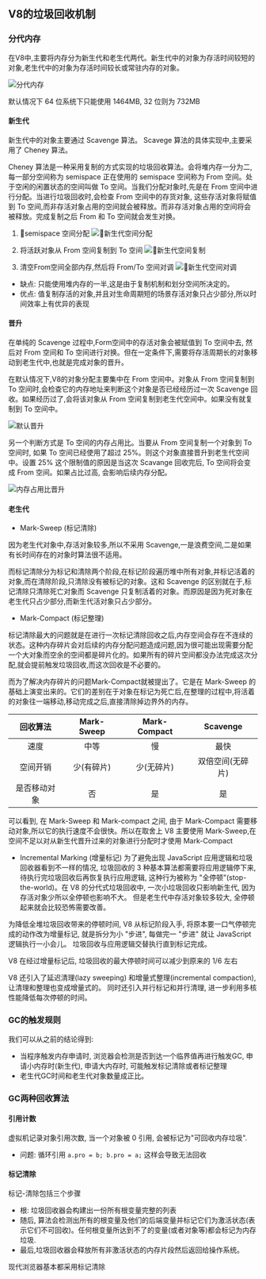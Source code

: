 ## V8的垃圾回收机制

### 分代内存
在V8中,主要将内存分为新生代和老生代两代。新生代中的对象为存活时间较短的对象,老生代中的对象为存活时间较长或常驻内存的对象。

![分代内存](./pic/1.png)

默认情况下 64 位系统下只能使用 1464MB, 32 位则为 732MB
#### 新生代
新生代中的对象主要通过 Scavenge 算法。 Scavege 算法的具体实现中,主要采用了 Cheney 算法。

Cheney 算法是一种采用复制的方式实现的垃圾回收算法。会将堆内存一分为二,每一部分空间称为 semispace 正在使用的 semispace 空间称为 From 空间。处于空闲的闲置状态的空间叫做 To 空间。当我们分配对象时,先是在 From 空间中进行分配。当进行垃圾回收时,会检查 From 空间中的存货对象, 这些存活对象将赋值到 To 空间,而非存活对象占用的空间就会被释放。而非存活对象占用的空间将会被释放。完成复制之后 From 和 To 空间就会发生对换。

1. semispace 空间分配
![新生代空间分配](./pic/new1.png)

2. 将活跃对象从 From 空间复制到 To 空间
![新生代空间复制](./pic/new2.jpg)

3. 清空From空间全部内存,然后将 From/To 空间对调
![新生代空间对调](./pic/new3.jpg)

- 缺点: 只能使用堆内存的一半,这是由于复制机制和划分空间所决定的。
- 优点: 值复制存活的对象,并且对生命周期短的场景存活对象只占少部分,所以时间效率上有优异的表现
#### 晋升
在单纯的 Scavenge 过程中,Form空间中的存活对象会被赋值到 To 空间中去, 然后对 From 空间和 To 空间进行对换。但在一定条件下,需要将存活周期长的对象移动到老生代中,也就是完成对象的晋升。

在默认情况下,V8的对象分配主要集中在 From 空间中。对象从 From 空间复制到 To 空间时,会检查它的内存地址来判断这个对象是否已经经历过一次 Scavenge 回收。如果经历过了,会将该对象从 From 空间复制到老生代空间中。如果没有就复制到 To 空间中。

![默认晋升](./pic/up1.png)

另一个判断方式是 To 空间的内存占用比。当要从 From 空间复制一个对象到 To 空间时, 如果 To 空间已经使用了超过 25%。则这个对象直接晋升到老生代空间中。设置 25% 这个限制值的原因是当这次 Scavange 回收完后, To 空间将会变成 From 空间。如果占比过高, 会影响后续内存分配。

![内存占用比晋升](./pic/up2.png)

#### 老生代
- Mark-Sweep (标记清除)

因为老生代对象中,存活对象较多,所以不采用 Scavenge,一是浪费空间,二是如果有长时间存在的对象时算法很不适用。

而标记清除分为标记和清除两个阶段,在标记阶段遍历堆中所有对象,并标记活着的对象,而在清除阶段,只清除没有被标记的对象。这和 Scavenge 的区别就在于,标记清除只清除死亡对象而 Scavenge 只复制活着的对象。而原因是因为死对象在老生代只占少部分,而新生代活对象只占少部分。

- Mark-Compact (标记整理)

标记清除最大的问题就是在进行一次标记清除回收之后,内存空间会存在不连续的状态。这种内存碎片会对后续的内存分配问题造成问题,因为很可能出现需要分配一个大对象而空余的空间都是碎片化的。如果所有的碎片空间都没办法完成这次分配,就会提前触发垃圾回收,而这次回收是不必要的。

而为了解决内存碎片的问题Mark-Compact就被提出了。它是在 Mark-Sweep 的基础上演变出来的。它们的差别在于对象在标记为死亡后,在整理的过程中,将活着的对象往一端移动,移动完成之后,直接清除掉边界外的内存。

|回收算法|Mark-Sweep|Mark-Compact|Scavenge|
|:---:|:--:|:---:|:---:|
|速度|中等|慢|最快|
|空间开销|少(有碎片)|少(无碎片)|双倍空间(无碎片)|
|是否移动对象|否|是|是|

可以看到, 在 Mark-Sweep 和 Mark-compact 之间, 由于 Mark-Compact 需要移动对象,所以它的执行速度不会很快。所以在取舍上 V8 主要使用 Mark-Sweep,在空间不足以对从新生代晋升过来的对象进行分配时才使用 Mark-Compact

- Incremental Marking (增量标记)
为了避免出现 JavaScript 应用逻辑和垃圾回收器看到不一样的情况, 垃圾回收的 3 种基本算法都需要将应用逻辑停下来, 待执行完垃圾回收后再恢复执行应用逻辑, 这种行为被称为 "全停顿"(stop-the-world)。在 V8 的分代式垃圾回收中, 一次小垃圾回收只影响新生代, 因为存活对象少所以全停顿也影响不大。 但是老生代中存活对象较多较大, 全停顿起来就会比较恐怖需要改善。

为降低全堆垃圾回收带来的停顿时间, V8 从标记阶段入手, 将原本要一口气停顿完成的动作改为增量标记, 就是拆分为小 "步进", 每做完一 "步进" 就让 JavaScript 逻辑执行一小会儿。 垃圾回收与应用逻辑交替执行直到标记完成。

V8 在经过增量标记后, 垃圾回收的最大停顿时间可以减少到原来的 1/6 左右

V8 还引入了延迟清理(lazy sweeping) 和增量式整理(incremental compaction), 让清理和整理也变成增量式的。 同时还引入并行标记和并行清理, 进一步利用多核性能降低每次停顿的时间。

### GC的触发规则
我们可以从之前的结论得到:

- 当程序触发内存申请时, 浏览器会检测是否到达一个临界值再进行触发GC, 申请小内存时(新生代), 申请大内存时, 可能触发标记清除或者标记整理
- 老生代GC时间和老生代对象数量成正比。

### GC两种回收算法
#### 引用计数
虚拟机记录对象引用次数, 当一个对象被 0 引用, 会被标记为"可回收内存垃圾".
- 问题: 循环引用 `a.pro = b; b.pro = a;` 这样会导致无法回收
#### 标记清除
标记-清除包括三个步骤

- 根: 垃圾回收器会构建出一份所有根变量完整的列表
- 随后, 算法会检测出所有的根变量及他们的后端变量并标记它们为激活状态(表示它们不可回收)。任何根变量所达到不了的变量(或者对象等)都会标记为内存垃圾.
- 最后,垃圾回收器会释放所有非激活状态的内存片段然后返回给操作系统。

现代浏览器基本都采用标记清除